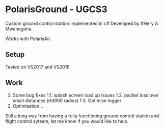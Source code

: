 # PolarisGround - UGCS3
Custom ground control station implemented in c#
Developed by #Hery A Mwenegoha.

Works with PolarisAir.

## Setup
Tested on VS2017 and VS2015.

## Work
1. Some bug fixes 
  1.1. splash screen load up issues
  1.2. packet loss over small distances (rfd900 radios)
  1.3. Optimise logger
2. Optimisation...

Still a long way from having a fully functioning ground control station and flight control sytsem, let me know if you would like to help.
